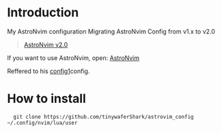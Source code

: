 # Introduction

My AstroNvim configuration
Migrating AstroNvim Config from v1.x to v2.0
> [AstroNvim v2.0](https://astronvim.github.io/Configuration/v2_migration)

If you want to use AstroNvim, open: [AstroNvim](https://github.com/AstroNvim/AstroNvim)

Reffered to his [config1](https://github.com/kabinspace/AstroNvim_user)config.
# How to install

```
  git clone https://github.com/tinywaferShark/astrovim_config ~/.config/nvim/lua/user
```
